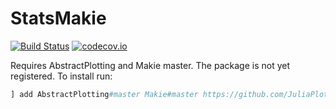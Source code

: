 # StatsMakie

[![Build Status](https://travis-ci.org/JuliaPlots/StatsMakie.jl.svg?branch=master)](https://travis-ci.org/JuliaPlots/StatsMakie.jl)
[![codecov.io](http://codecov.io/github/JuliaPlots/StatsMakie.jl/coverage.svg?branch=master)](http://codecov.io/github/JuliaPlots/StatsMakie.jl?branch=master)

Requires AbstractPlotting and Makie master. The package is not yet registered. To install run:

```julia
] add AbstractPlotting#master Makie#master https://github.com/JuliaPlots/StatsMakie.jl.git
```
